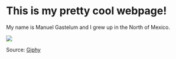 # This is my pretty cool webpage!

My name is Manuel Gastelum and I grew up in the North of Mexico.

![](https://media.giphy.com/media/111ebonMs90YLu/giphy.gif)

Source: [Giphy](https://media.giphy.com/media/111ebonMs90YLu/giphy.gif)
